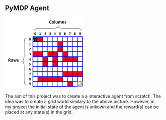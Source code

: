 ## PyMDP Agent
<p>
  <img src="gridWorld.png" width="50%"/>
</p>

The aim of this project was to create a a interactive agent from scratch. The idea was to create a grid world similary to the above picture. However, in my project the initial state of the agent is unkown and the reward(s) can be placed at any state(s) in the grid.
